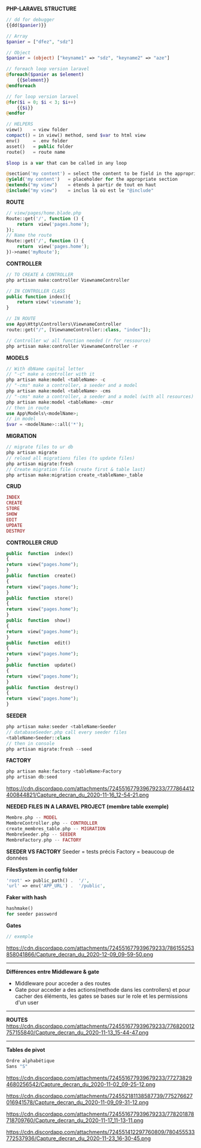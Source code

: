 **PHP-LARAVEL STRUCTURE**
```php
// dd for debugger
{{dd($panier)}}

// Array
$panier = ["dfez", "sdz"]

// Object
$panier = (object) ["keyname1" => "sdz", "keyname2" => "aze"]

// foreach loop version laravel
@foreach($panier as $element)
	{{$element}}
@endforeach

// for loop version laravel
@for($i = 0; $i < 3; $i++)
	{{$i}}
@endfor

// HELPERS
view()    = view folder
compact() = in view() method, send $var to html view
env()     = .env folder
asset()   = public folder
route()	  = route name

$loop is a var that can be called in any loop

@section('my content') = select the content to be field in the appropriate yield
@yield('my content')   = placeholder for the appropriate section
@extends("my view")	   = étends à partir de tout en haut
@include("my view")	   = inclus là où est le "@include"
```
**ROUTE**
```php
// view/pages/home.blade.php
Route::get('/', function () {
	return  view('pages.home');
});
// Name the route
Route::get('/', function () {
	return  view('pages.home');
})->name('myRoute');
```


**CONTROLLER**
```php
// TO CREATE A CONTROLLER
php artisan make:controller ViewnameController

// IN CONTROLLER CLASS
public function index(){
	return view('viewname');
}

// IN ROUTE
use App\Http\Controllers\ViewnameController
route::get("/", [ViewnameController::class, "index"]);

// Controller w/ all function needed (r for ressource)
php artisan make:controller ViewnameController -r

```

**MODELS**
```php
// With dbName capital letter
// "-c" make a controller with it
php artisan make:model <tableName> -c
// "-cms" make a controller, a seeder and a model
php artisan make:model <tableName> -cms
// "-cms" make a controller, a seeder and a model (with all resources)
php artisan make:model <tableName> -cmsr
// then in route
use App\Models\<modelName>;
// in model 
$var = <modelName>::all('*');
```
**MIGRATION**
```php
// migrate files to ur db
php artisan migrate
// reload all migrations files (to update files)
php artisan migrate:fresh
// Create migration file (create first & table last)
php artisan make:migration create_<tableName>_table
```
**CRUD**
```php
INDEX
CREATE
STORE
SHOW
EDIT
UPDATE
DESTROY
```

**CONTROLLER CRUD**
```php
public  function  index()
{
return  view("pages.home");
}
public  function  create()
{
return  view("pages.home");
}
public  function  store()
{
return  view("pages.home");
}
public  function  show()
{
return  view("pages.home");
}
public  function  edit()
{
return  view("pages.home");
}
public  function  update()
{
return  view("pages.home");
}
public  function  destroy()
{
return  view("pages.home");
}
```

**SEEDER**
```php
php artisan make:seeder <tableName>Seeder
// databaseSeeder.php call every seeder files
<tableName>Seeder::class
// then in console
php artisan migrate:fresh --seed
```

**FACTORY**
```php
php artisan make:factory <tableName>Factory
php artisan db:seed
```
https://cdn.discordapp.com/attachments/724551677939679233/777864412400844821/Capture_decran_du_2020-11-16_12-54-21.png

**NEEDED FILES IN A LARAVEL PROJECT (membre table exemple)**
```php
Membre.php -- MODEL
MembreController.php -- CONTROLLER
create_membres_table.php -- MIGRATION
MembreSeeder.php -- SEEDER
MembreFactory.php -- FACTORY
```

**SEEDER VS FACTORY**
Seeder = tests précis
Factory = beaucoup de données

**FilesSystem in config folder**
```php
'root' => public_path() .  '/',
'url' => env('APP_URL') .  '/public',
```

**Faker with hash**
```php
hashmake() 
for seeder password
```

**Gates**
```php
// exemple
```
https://cdn.discordapp.com/attachments/724551677939679233/786155253858041866/Capture_decran_du_2020-12-09_09-59-50.png
***
**Différences entre Middleware & gate**
- Middleware pour acceder a des routes 
- Gate pour acceder a des actions(methode dans les controllers) et pour cacher des éléments, les gates se bases sur le role et les permissions d'un user
 ***
**ROUTES**
https://cdn.discordapp.com/attachments/724551677939679233/776820012757155840/Capture_decran_du_2020-11-13_15-44-47.png
***

**Tables de pivot**
```php
Ordre alphabétique 
Sans "S"
```


https://cdn.discordapp.com/attachments/724551677939679233/772738294680256542/Capture_decran_du_2020-11-02_09-25-12.png

https://cdn.discordapp.com/attachments/724552181138587739/775276627016941578/Capture_decran_du_2020-11-09_09-31-12.png

https://cdn.discordapp.com/attachments/724551677939679233/778201878718709760/Capture_decran_du_2020-11-17_11-13-11.png

https://cdn.discordapp.com/attachments/724551412297760809/780455533772537936/Capture_decran_du_2020-11-23_16-30-45.png
<!--stackedit_data:
eyJoaXN0b3J5IjpbMTQwNDUwMjYzNywtMTM2NDkyNjU3OCwtOD
gxNTg5NjU0LC0xMTYwODA3NDY3LDE5MjkxNjQ1MTVdfQ==
-->